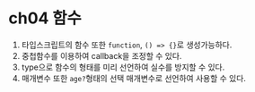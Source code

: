 # ch04 함수

1. 타입스크립트의 함수 또한 `function`, `() => {}`로 생성가능하다.
2. 중첩함수를 이용하여 callback을 조정할 수 있다.
3. type으로 함수의 형태를 미리 선언하여 실수를 방지할 수 있다. 
4. 매개변수 또한 `age?`형태의 선택 매개변수로 선언하여 사용할 수 있다.